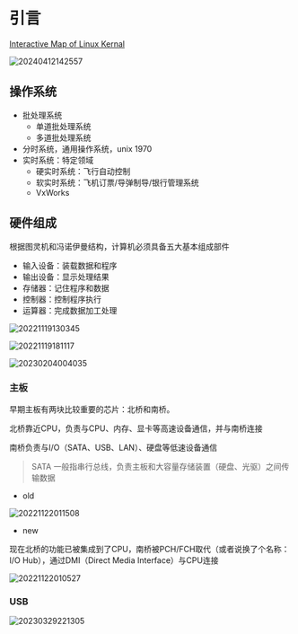 # 引言

[Interactive Map of Linux Kernal](https://makelinux.github.io/kernel/map/)

![20240412142557](https://image.zuoright.com/20240412142557.png)

## 操作系统

- 批处理系统
    - 单道批处理系统
    - 多道批处理系统
- 分时系统，通用操作系统，unix 1970
- 实时系统：特定领域
    - 硬实时系统：飞行自动控制
    - 软实时系统：飞机订票/导弹制导/银行管理系统
    - VxWorks 

## 硬件组成

根据图灵机和冯诺伊曼结构，计算机必须具备五大基本组成部件

- 输入设备：装载数据和程序
- 输出设备：显示处理结果
- 存储器：记住程序和数据
- 控制器：控制程序执行
- 运算器：完成数据加工处理

![20221119130345](http://image.zuoright.com/20221119130345.png)

![20221119181117](http://image.zuoright.com/20221119181117.png)

![20230204004035](http://image.zuoright.com/20230204004035.png)

### 主板

早期主板有两块比较重要的芯片：北桥和南桥。

北桥靠近CPU，负责与CPU、内存、显卡等高速设备通信，并与南桥连接

南桥负责与I/O（SATA、USB、LAN）、硬盘等低速设备通信

> SATA 一般指串行总线，负责主板和大容量存储装置（硬盘、光驱）之间传输数据

- old

![20221122011508](http://image.zuoright.com/20221122011508.png)

- new

现在北桥的功能已被集成到了CPU，南桥被PCH/FCH取代（或者说换了个名称：I/O Hub），通过DMI（Direct Media Interface）与CPU连接

![20221122010527](http://image.zuoright.com/20221122010527.png)

### USB

![20230329221305](http://image.zuoright.com/20230329221305.png)
